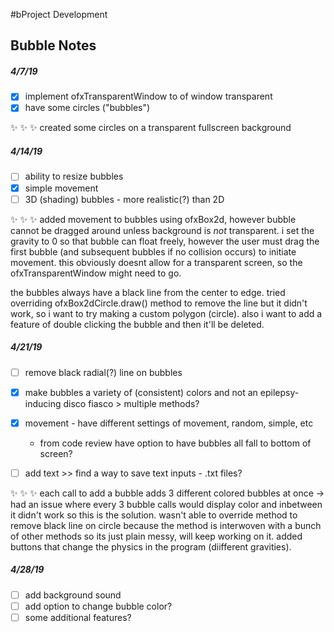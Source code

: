 #bProject Development
## Bubble Notes


##### 4/7/19
- [x] implement ofxTransparentWindow to of window transparent
- [x] have some circles ("bubbles")

:sparkles: :sparkles: :sparkles: 
created some circles on a transparent fullscreen background

##### 4/14/19
- [ ] ability to resize bubbles
- [x] simple movement 
- [ ] 3D (shading) bubbles - more realistic(?) than 2D 

:sparkles: :sparkles: :sparkles: 
added movement to bubbles using ofxBox2d, however bubble cannot be dragged around unless background is _not_ transparent. i set the gravity to 0 so that bubble can float freely, however the user must drag the first bubble (and subsequent bubbles if no collision occurs) to initiate movement. this obviously doesnt allow for a transparent screen, so the ofxTransparentWindow might need to go. 

the bubbles always have a black line from the center to edge. tried overriding ofxBox2dCircle.draw() method to remove the line but it didn't work, so  i want to try making a custom polygon (circle). also i want to add a feature of double clicking the bubble and then it'll be deleted.

##### 4/21/19
- [ ] remove black radial(?) line on bubbles
- [x] make bubbles a variety of (consistent) colors and not an epilepsy-inducing disco fiasco > multiple methods?


- [x] movement - have different settings of movement, random, simple, etc
    * from code review have option to have bubbles all fall to bottom of screen?
- [ ] add text >> find a way to save text inputs - .txt files?

:sparkles: :sparkles: :sparkles: 
each call to add a bubble adds 3 different colored bubbles at once -> had an issue where every 3 bubble calls would display color and inbetween it didn't work so this is the solution. wasn't able to override method to remove black line on circle because the method is interwoven with a bunch of other methods so its just plain messy, will keep working on it. added buttons that change the physics in the program (diifferent gravities).

##### 4/28/19
- [ ] add background sound
- [ ] add option to change bubble color?
- [ ] some additional features?
